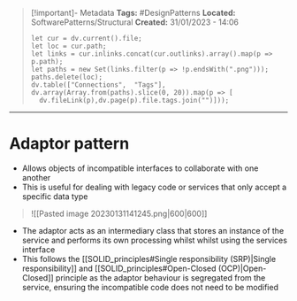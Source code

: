 > [!important]- Metadata
> **Tags:** #DesignPatterns 
> **Located:** SoftwarePatterns/Structural
> **Created:** 31/01/2023 - 14:06
> ```dataviewjs
>let cur = dv.current().file;
>let loc = cur.path;
>let links = cur.inlinks.concat(cur.outlinks).array().map(p => p.path);
>let paths = new Set(links.filter(p => !p.endsWith(".png")));
>paths.delete(loc);
>dv.table(["Connections",  "Tags"], dv.array(Array.from(paths).slice(0, 20)).map(p => [
>   dv.fileLink(p),dv.page(p).file.tags.join("")]));
> ```

___
# Adaptor pattern
- Allows objects of incompatible interfaces to collaborate with one another
- This is useful for dealing with legacy code or services that only accept a specific data type

> ![[Pasted image 20230131141245.png|600|600]]


- The adaptor acts as an intermediary class that stores an instance of the service and performs its own processing whilst whilst using the services interface
- This follows the [[SOLID_principles#Single responsibility (SRP)|Single responsibility]] and [[SOLID_principles#Open-Closed (OCP)|Open-Closed]] principle as the adaptor behaviour is segregated from the service, ensuring the incompatible code does not need to be modified